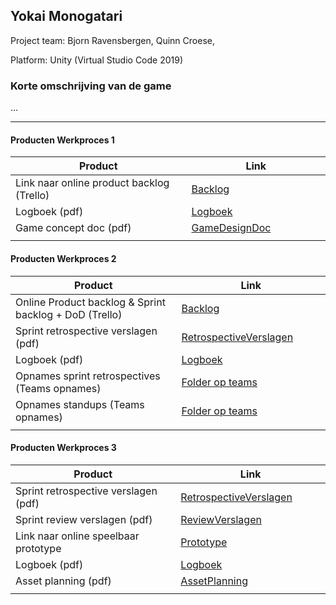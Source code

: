 ## Yokai Monogatari
Project team: Bjorn Ravensbergen, Quinn Croese, 

Platform:
Unity (Virtual Studio Code 2019)

### Korte omschrijving van de game
...

---
#### Producten Werkproces 1
| Product  | Link |
| ------ |  ------ |
| Link naar online product backlog (Trello) | [Backlog]
| Logboek (pdf)                             | [Logboek]
| Game concept doc (pdf)                    | [GameDesignDoc]
|<img width=500/>|<img width=300/>|
   
#### Producten Werkproces 2
| Product  | Link |
| ------ |  ------ |
| Online Product backlog & Sprint backlog + DoD (Trello)    | [Backlog]
| Sprint retrospective verslagen (pdf)                      | [RetrospectiveVerslagen]
| Logboek (pdf)                                             | [Logboek]
| Opnames sprint retrospectives (Teams opnames)             | [Folder op teams]
| Opnames standups (Teams opnames)                          | [Folder op teams]
|<img width=500/>|<img width=300/>|
   
#### Producten Werkproces 3
| Product  | Link |
| ------ |  ------ |
| Sprint retrospective verslagen (pdf)  | [RetrospectiveVerslagen]
| Sprint review verslagen (pdf)         | [ReviewVerslagen]
| Link naar online speelbaar prototype  | [Prototype]
| Logboek (pdf)                         | [Logboek]
| Asset planning (pdf)                  | [AssetPlanning]
|<img width=500/>|<img width=300/>|

   [Backlog]: <https://trello.com/b/LX7GJKZ7/mythe-trello>
   [Logboek]: <https://github.com/SchoolAmsterdam/agp_inlever_template/blob/master/producten/Logboek.pdf>
   [GameDesignDoc]: <https://github.com/SchoolAmsterdam/agp_inlever_template/blob/master/producten/Yokai_game_concept_doc.pdf>
   [RetrospectiveVerslagen]: <https://github.com/SchoolAmsterdam/agp_inlever_template/blob/master/producten/Sprint_Retrospective.pdf>
   [ReviewVerslagen]: <https://github.com/SchoolAmsterdam/agp_inlever_template/blob/master/producten/ReviewVerslagen.pdf>
   [Prototype]: <https://github.com/SchoolAmsterdam/Yokai>
   [Folder op teams]: <https://www.linknaarmijnfolderopteams.nl>
   [AssetPlanning]: <https://github.com/SchoolAmsterdam/agp_inlever_template/blob/master/producten/AssetPlanning.pdf>
   
